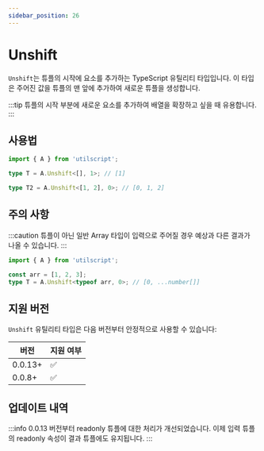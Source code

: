 ```yaml
---
sidebar_position: 26
---
```


# Unshift

`Unshift`는 튜플의 시작에 요소를 추가하는 TypeScript 유틸리티 타입입니다. 이 타입은 주어진 값을 튜플의 맨 앞에 추가하여 새로운 튜플을 생성합니다.

:::tip
튜플의 시작 부분에 새로운 요소를 추가하여 배열을 확장하고 싶을 때 유용합니다.
:::

## 사용법

```ts
import { A } from 'utilscript';

type T = A.Unshift<[], 1>; // [1]

type T2 = A.Unshift<[1, 2], 0>; // [0, 1, 2]
```

## 주의 사항

:::caution
튜플이 아닌 일반 Array 타입이 입력으로 주어질 경우 예상과 다른 결과가 나올 수 있습니다.
:::

```ts
import { A } from 'utilscript';

const arr = [1, 2, 3];
type T = A.Unshift<typeof arr, 0>; // [0, ...number[]]
```

## 지원 버전

`Unshift` 유틸리티 타입은 다음 버전부터 안정적으로 사용할 수 있습니다:

| 버전    | 지원 여부 |
| ------- | --------- |
| 0.0.13+ | ✅        |
| 0.0.8+  | ✅        |

## 업데이트 내역

:::info
0.0.13 버전부터 readonly 튜플에 대한 처리가 개선되었습니다. 이제 입력 튜플의 readonly 속성이 결과 튜플에도 유지됩니다.
:::
